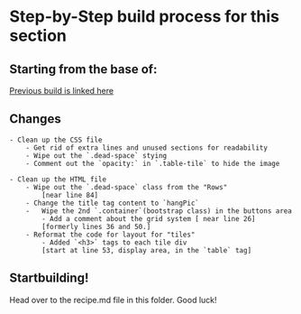 # Step-by-Step build process for this section

## Starting from the base of:  
[Previous build is linked here](https://github.com/NeuTrix/Hangman-tutorial/tree/master/Lecture-04-Buttons-and-Display-area/Step-0402-make-display-area)

## Changes

	- Clean up the CSS file
		- Get rid of extra lines and unused sections for readability
		- Wipe out the `.dead-space` stying
		- Comment out the `opacity:` in `.table-tile` to hide the image

	- Clean up the HTML file
		- Wipe out the `.dead-space` class from the "Rows" 
			[near line 84]
		- Change the title tag content to `hangPic`
		-	Wipe the 2nd `.container`(bootstrap class) in the buttons area
			- Add a comment about the grid system [ near line 26]
			[formerly lines 36 and 50.]
		- Reformat the code for layout for "tiles"
			- Added `<h3>` tags to each tile div
			[start at line 53, display area, in the `table` tag]

## Startbuilding!
Head over to the recipe.md file in this folder.  Good luck!
